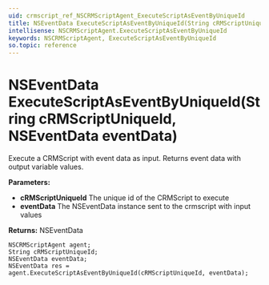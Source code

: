 ```yaml
---
uid: crmscript_ref_NSCRMScriptAgent_ExecuteScriptAsEventByUniqueId
title: NSEventData ExecuteScriptAsEventByUniqueId(String cRMScriptUniqueId, NSEventData eventData)
intellisense: NSCRMScriptAgent.ExecuteScriptAsEventByUniqueId
keywords: NSCRMScriptAgent, ExecuteScriptAsEventByUniqueId
so.topic: reference
---
```


# NSEventData ExecuteScriptAsEventByUniqueId(String cRMScriptUniqueId, NSEventData eventData)

Execute a CRMScript with event data as input. Returns event data with output variable values.

**Parameters:**
 - **cRMScriptUniqueId** The unique id of the CRMScript to execute
 - **eventData** The NSEventData instance sent to the crmscript with input values

**Returns:** NSEventData

```crmscript
NSCRMScriptAgent agent;
String cRMScriptUniqueId;
NSEventData eventData;
NSEventData res = agent.ExecuteScriptAsEventByUniqueId(cRMScriptUniqueId, eventData);
```

